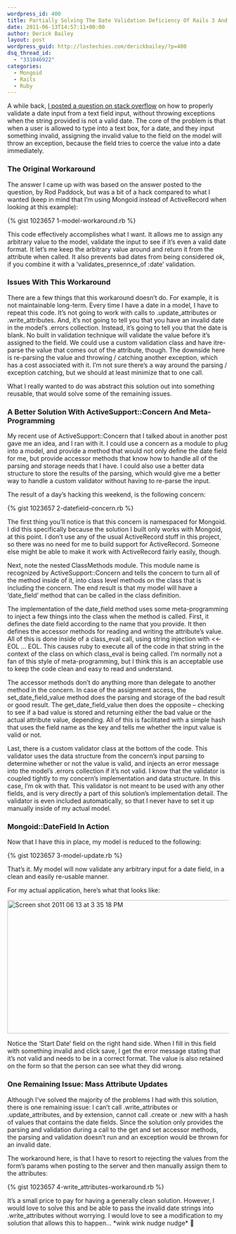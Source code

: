 ```yaml
---
wordpress_id: 400
title: Partially Solving The Date Validation Deficiency Of Rails 3 And Mongoid 2 Models
date: 2011-06-13T14:57:11+00:00
author: Derick Bailey
layout: post
wordpress_guid: http://lostechies.com/derickbailey/?p=400
dsq_thread_id:
  - "331046922"
categories:
  - Mongoid
  - Rails
  - Ruby
---
```

A while back, [I posted a question on stack overflow](http://stackoverflow.com/questions/4221574/date-validation-in-rails-3) on how to properly validate a date input from a text field input, without throwing exceptions when the string provided is not a valid date.  The core of the problem is that when a user is allowed to type into a text box, for a date, and they input something invalid, assigning the invalid value to the field on the model will throw an exception, because the field tries to coerce the value into a date immediately.

 

### The Original Workaround

The answer I came up with was based on the answer posted to the question, by Rod Paddock, but was a bit of a hack compared to what I wanted (keep in mind that I&#8217;m using Mongoid instead of ActiveRecord when looking at this example):

{% gist 1023657 1-model-workaround.rb %}

 

This code effectively accomplishes what I want. It allows me to assign any arbitrary value to the model, validate the input to see if it&#8217;s even a valid date format. It let&#8217;s me keep the arbitrary value around and return it from the attribute when called. It also prevents bad dates from being considered ok, if you combine it with a &#8216;validates\_presennce\_of :date&#8217; validation.

 

### Issues With This Workaround

There are a few things that this workaround doesn&#8217;t do. For example, it is not maintainable long-term. Every time I have a date in a model, I have to repeat this code. It&#8217;s not going to work with calls to .update\_attributes or .write\_attributes. And, it&#8217;s not going to tell you that you have an invalid date in the model&#8217;s .errors collection. Instead, it&#8217;s going to tell you that the date is blank. No built in validation technique will validate the value before it&#8217;s assigned to the field. We could use a custom validation class and have itre-parse the value that comes out of the attribute, though. The downside here is re-parsing the value and throwing / catching another exception, which has a cost associated with it. I&#8217;m not sure there&#8217;s a way around the parsing / exception catching, but we should at least minimize that to one call.

What I really wanted to do was abstract this solution out into something reusable, that would solve some of the remaining issues.

 

### A Better Solution With ActiveSupport::Concern And Meta-Programming

My recent use of ActiveSupport::Concern that I talked about in another post gave me an idea, and I ran with it. I could use a concern as a module to plug into a model, and provide a method that would not only define the date field for me, but provide accessor methods that know how to handle all of the parsing and storage needs that I have. I could also use a better data structure to store the results of the parsing, which would give me a better way to handle a custom validator without having to re-parse the input.

The result of a day&#8217;s hacking this weekend, is the following concern:

{% gist 1023657 2-datefield-concern.rb %}

 

The first thing you&#8217;ll notice is that this concern is namespaced for Mongoid. I did this specifically because the solution I built only works with Mongoid, at this point. I don&#8217;t use any of the usual ActiveRecord stuff in this project, so there was no need for me to build support for ActiveRecord. Someone else might be able to make it work with ActiveRecord fairly easily, though.

Next, note the nested ClassMethods module. This module name is recognized by ActiveSupport::Concern and tells the concern to turn all of the method inside of it, into class level methods on the class that is including the concern. The end result is that my model will have a &#8216;date_field&#8217; method that can be called in the class definition.

The implementation of the date\_field method uses some meta-programming to inject a few things into the class when the method is called. First, it defines the date field according to the name that you provide. It then defines the accessor methods for reading and writing the attribute&#8217;s value. All of this is done inside of a class\_eval call, using string injection with <<-EOL &#8230; EOL. This causes ruby to execute all of the code in that string in the context of the class on which class_eval is being called. I&#8217;m normally not a fan of this style of meta-programming, but I think this is an acceptable use to keep the code clean and easy to read and understand.

The accessor methods don&#8217;t do anything more than delegate to another method in the concern. In case of the assignment access, the set\_date\_field\_value method does the parsing and storage of the bad result or good result. The get\_date\_field\_value then does the opposite &#8211; checking to see if a bad value is stored and returning either the bad value or the actual attribute value, depending. All of this is facilitated with a simple hash that uses the field name as the key and tells me whether the input value is valid or not.

Last, there is a custom validator class at the bottom of the code. This validator uses the data structure from the concern&#8217;s input parsing to determine whether or not the value is valid, and injects an error message into the model&#8217;s .errors collection if it&#8217;s not valid. I know that the validator is coupled tightly to my concern&#8217;s implementation and data structure. In this case, I&#8217;m ok with that. This validator is not meant to be used with any other fields, and is very directly a part of this solution&#8217;s implementation detail. The validator is even included automatically, so that I never have to set it up manually inside of my actual model.

 

### Mongoid::DateField In Action

Now that I have this in place, my model is reduced to the following:

{% gist 1023657 3-model-update.rb %}

 

That&#8217;s it. My model will now validate any arbitrary input for a date field, in a clean and easily re-usable manner.

For my actual application, here&#8217;s what that looks like:

<img title="Screen shot 2011-06-13 at 3.35.18 PM.png" src="http://lostechies.com/content/derickbailey/uploads/2011/06/Screen-shot-2011-06-13-at-3.35.18-PM.png" border="0" alt="Screen shot 2011 06 13 at 3 35 18 PM" width="600" height="303" />

Notice the &#8216;Start Date&#8217; field on the right hand side. When I fill in this field with something invalid and click save, I get the error message stating that it&#8217;s not valid and needs to be in a correct format. The value is also retained on the form so that the person can see what they did wrong.

 

### One Remaining Issue: Mass Attribute Updates

Although I&#8217;ve solved the majority of the problems I had with this solution, there is one remaining issue: I can&#8217;t call .write\_attributes or .update\_attributes, and by extension, cannot call .create or .new with a hash of values that contains the date fields. Since the solution only provides the parsing and validation during a call to the get and set accessor methods, the parsing and validation doesn&#8217;t run and an exception would be thrown for an invalid date.

The workaround here, is that I have to resort to rejecting the values from the form&#8217;s params when posting to the server and then manually assign them to the attributes:

{% gist 1023657 4-write_attributes-workaround.rb %}

 

It&#8217;s a small price to pay for having a generally clean solution. However, I would love to solve this and be able to pass the invalid date strings into .write_attributes without worrying. I would love to see a modification to my solution that allows this to happen&#8230; \*wink wink nudge nudge\* 🙂
